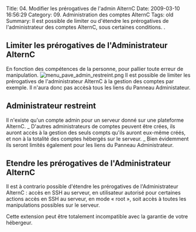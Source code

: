 Title: 04. Modifier les prérogatives de l'admin AlternC 
Date: 2009-03-10 16:56:29
Category: 09. Administration des comptes AlternC
Tags: old
Summary: Il est possible de limiter ou d'étendre les prérogatives de l'administrateur des comptes AlternC, sous certaines conditions. . 

## Limiter les prérogatives de l'Administrateur AlternC
En fonction des compétences de la personne, pour pallier toute erreur de manipulation.
<img src="/img/menu_pave_admin_restreint.png" title="to complete" alt="menu_pave_admin_restreint.png" />
Il est possible de limiter les prérogatives de l'administrateur AlternC à la gestion des comptes par exemple. Il n'aura donc pas accèsà tous les liens du Panneau Administateur.

## Administrateur restreint
Il n'existe qu'un compte admin pour un serveur donné sur une plateforme AlternC.
_ D'autres administrateurs de comptes peuvent être crées, ils auront accès à la gestion des seuls compts qu'ils auront eux-même créés, et non à la totalité des comptes hébergés sur le serveur.
_ Bien évidemment ils seront limités également pour les liens du Panneau Administrateur.

## Etendre les prérogatives de l'Administrateur AlternC
Il est à contrario possible d'étendre les prérogatives de l'Administrateur AlternC :
accès en SSH au serveur, en utilisateur autorisé pour certaines actions
accès en SSH au serveur, en mode « root », soit accès à toutes les manipulations possibles sur le serveur.

Cette extension peut être totalement incompatible avec la garantie de votre hébergeur.
